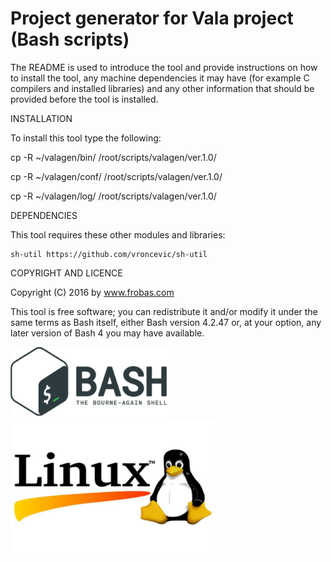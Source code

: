 Project generator for Vala project (Bash scripts)
================================================================================

The README is used to introduce the tool and provide instructions on
how to install the tool, any machine dependencies it may have (for
example C compilers and installed libraries) and any other information
that should be provided before the tool is installed.

INSTALLATION

To install this tool type the following:

   cp -R ~/valagen/bin/   /root/scripts/valagen/ver.1.0/

   cp -R ~/valagen/conf/  /root/scripts/valagen/ver.1.0/

   cp -R ~/valagen/log/   /root/scripts/valagen/ver.1.0/


DEPENDENCIES

This tool requires these other modules and libraries:

  	sh-util	https://github.com/vroncevic/sh-util

COPYRIGHT AND LICENCE

Copyright (C) 2016 by www.frobas.com

This tool is free software; you can redistribute it and/or modify
it under the same terms as Bash itself, either Bash version 4.2.47 or,
at your option, any later version of Bash 4 you may have available.

![alt tag](https://raw.githubusercontent.com/vroncevic/valagen/master/bash_logo_255_113.png)
![alt tag](https://raw.githubusercontent.com/vroncevic/valagen/master/linux_logo_327_215.jpg)
